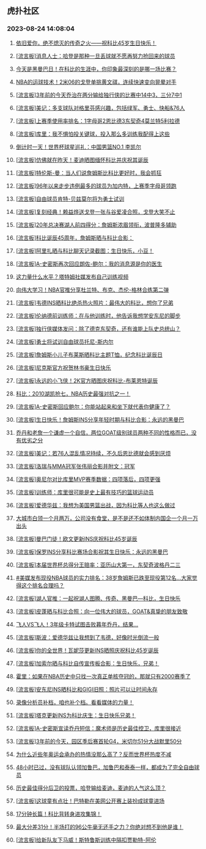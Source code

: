 ## 虎扑社区 
### 2023-08-24 14:08:04

1. [依旧爱你，绝不熄灭的传奇之火——祝科比45岁生日快乐️！](https://bbs.hupu.com/61806146.html)

2. [[流言板]消息人士：哈登是那种一旦丢球就不愿再努力抢回来的球员](https://bbs.hupu.com/61806413.html)

3. [今天是黑曼巴日！在科比的生涯中，你印象最深刻的是哪一场比赛？](https://bbs.hupu.com/61805838.html)

4. [NBA的运球技术！2米06的戈登单挑黄文祺，连续快速变向晃晕对手](https://bbs.hupu.com/61804638.html)

5. [[流言板]3年前的今天乔治在两分输给独行侠的比赛中14中3，三分7中1](https://bbs.hupu.com/61805929.html)

6. [[流言板]美记：多支球队对格里芬感兴趣，包括绿军、勇士、快船&76人](https://bbs.hupu.com/61804711.html)

7. [[流言板]上赛季使用率排名：1字母哥2恩比德3东契奇4莫兰特5利拉德](https://bbs.hupu.com/61804040.html)

8. [[流言板]库里：我不惧怕投关键球，投入那么多训练我配得上这些](https://bbs.hupu.com/61806815.html)

9. [倒计时一天！世界杯球星巡礼：中国男篮NO.1 李凯尔](https://bbs.hupu.com/61804412.html)

10. [[流言板]仿佛就在昨天！麦迪晒图缅怀科比并庆祝其诞辰](https://bbs.hupu.com/61803669.html)

11. [[流言板]特伦斯-曼：当人们说詹姆斯比科比更好时，我会抓狂](https://bbs.hupu.com/61803844.html)

12. [[流言板]96年以来走步违例最多的球员为加内特，上赛季字母哥领跑](https://bbs.hupu.com/61803529.html)

13. [[流言板]自由球员肯特-贝兹莫尔将为勇士试训](https://bbs.hupu.com/61805822.html)

14. [[流言板]复刻经典！赖益烨送戈登一张与谷爱凌合照，戈登大笑不止](https://bbs.hupu.com/61804746.html)

15. [[流言板]20年总决赛湖人前四得分：詹姆斯浓眉领衔，波普隆多辅助](https://bbs.hupu.com/61805079.html)

16. [[流言板]科比诞辰45周年，詹姆斯晒与科比合影：️](https://bbs.hupu.com/61803348.html)

17. [[流言板]阿里扎晒与科比聊天记录截图：生日快乐，小豆！](https://bbs.hupu.com/61803416.html)

18. [[流言板]A-史密斯再次回应朗佐-鲍尔：我的消息源是你的医生](https://bbs.hupu.com/61806647.html)

19. [这力量什么水平？塔特姆社媒发布自己训练视频](https://bbs.hupu.com/61805685.html)

20. [向伟大学习！NBA官推分享杜兰特、布克、杰伦-格林合练第二弹](https://bbs.hupu.com/61803364.html)

21. [[流言板]韦德INS晒科比绝杀热火照片：最伟大的科比，想你了兄弟](https://bbs.hupu.com/61803319.html)

22. [[流言板]伦纳德前训练师：在与他训练时，他告诉我想学安东尼的脚步](https://bbs.hupu.com/61806417.html)

23. [[流言板]独行侠媒体发问：除了德克东契奇，还有谁能上队史总统山？](https://bbs.hupu.com/61806304.html)

24. [[流言板]勇士将试训自由球员托尼-斯内尔](https://bbs.hupu.com/61805922.html)

25. [[流言板]詹姆斯小儿子布莱斯晒科比主题T恤，纪念科比诞辰日](https://bbs.hupu.com/61806920.html)

26. [[流言板]尼克斯官方祝贺林书豪生日快乐](https://bbs.hupu.com/61803962.html)

27. [[流言板]永远的小飞侠！2K官方晒图庆祝科比-布莱恩特诞辰](https://bbs.hupu.com/61803649.html)

28. [科比：2010湖凯抢七，NBA历史最强对抗之一！](https://bbs.hupu.com/61806189.html)

29. [[流言板]A-史密斯回应鲍尔：你能站起来和坐下就代表你健康了？](https://bbs.hupu.com/61803744.html)

30. [[流言板]生日快乐！詹姆斯INS分享年轻时期与科比合影：永远的黑曼巴](https://bbs.hupu.com/61803314.html)

31. [乔丹和老詹一个谦虚一个自信，两位GOAT级别球员两种不同的性格而已，没有优劣之分](https://bbs.hupu.com/61807034.html)

32. [[流言板]美记：若76人混乱情况持续，不久后恩比德就会感到厌烦](https://bbs.hupu.com/61806006.html)

33. [[流言板]洛瑞与MMA冠军张伟丽合影并附文：冠军](https://bbs.hupu.com/61803761.html)

34. [[流言板]奥尼尔对比库里MVP赛季数据：四项落后，四项更强](https://bbs.hupu.com/61803927.html)

35. [[流言板]训练师：库里很可能是史上最有技巧的篮球运动员](https://bbs.hupu.com/61804194.html)

36. [[流言板]爱德华兹：我想为美国男篮出战，因为科比等人也这么做过](https://bbs.hupu.com/61804268.html)

37. [大城市白领一个月两万，公司没有食堂，是不是还不如体制内国企一个月一万出头](https://bbs.hupu.com/61806564.html)

38. [[流言板]曼巴门徒！欧文更新INS庆祝科比45岁诞辰](https://bbs.hupu.com/61807442.html)

39. [[流言板]保罗INS分享科比赛场合影祝其生日快乐：永远的黑曼巴](https://bbs.hupu.com/61803341.html)

40. [[流言板]本届世界杯总得分王赔率：亚历山大第一，东契奇波格丹二三](https://bbs.hupu.com/61806263.html)

41. [#美媒发布现役NBA球员的实力排名 ​​​：38岁詹姆斯已跌至现役第12名…大家觉得这个排名合理吗？](https://bbs.hupu.com/61805954.html)

42. [[流言板]湖人官推：一起祝湖人图腾、传奇、黑曼巴—科比，生日快乐](https://bbs.hupu.com/61802174.html)

43. [[流言板]皮蓬晒与科比合照：向一位伟大的球员，GOAT&真挚的朋友致敬](https://bbs.hupu.com/61804850.html)

44. [飞人VS飞人！3年级卡特试图击败暮年乔丹，结果...](https://bbs.hupu.com/61806453.html)

45. [[流言板]斯波：爱德华兹让我想到了韦德，好像时光倒流一般](https://bbs.hupu.com/61803916.html)

46. [[流言板]你的全世界！瓦妮莎更新INS晒照庆祝科比45岁诞辰](https://bbs.hupu.com/61807390.html)

47. [[流言板]加索尔晒与科比自传宣传板合影：生日快乐，兄弟！](https://bbs.hupu.com/61803369.html)

48. [霍里：如果在NBA历史中只找一次真正单核夺冠的，那就只有2000赛季了](https://bbs.hupu.com/61805064.html)

49. [[流言板]安东尼INS晒科比和GIGI旧照：照片可以让时间永存](https://bbs.hupu.com/61803330.html)

50. [录像分析员补档，咱也补个档。看看媒体的力量！](https://bbs.hupu.com/61806259.html)

51. [[流言板]塔克更新INS为科比庆生：生日快乐兄弟！](https://bbs.hupu.com/61807504.html)

52. [[流言板]A-史密斯宣读乔丹短信：魔术师是历史最佳控卫，库里很接近](https://bbs.hupu.com/61802376.html)

53. [[流言板]3年前的今天，园区季后赛首轮G4，米切尔51分大战默里50分](https://bbs.hupu.com/61802648.html)

54. [为什么近些年奥运会承办的热情没那么高了？反而世界杯热度不减](https://bbs.hupu.com/61805982.html)

55. [48小时已过，没有球队认领加鲁巴，加鲁巴和泰泰一样，都成为了完全自由球员](https://bbs.hupu.com/61804761.html)

56. [历史最佳得分后卫的投票，哈登输给麦迪，麦迪的人气这么顶？](https://bbs.hupu.com/61805592.html)

57. [[流言板]这球童有点壮！巴特勒在美网公开赛上装扮成球童进场](https://bbs.hupu.com/61805398.html)

58. [17分钟长篇！科比背转身进攻集锦！](https://bbs.hupu.com/61804890.html)

59. [最大分差31分！半场打的96公牛毫无还手之力？你绝对想不到他是谁！](https://bbs.hupu.com/61804864.html)

60. [[流言板]给新队友下马威！斯特鲁斯训练中隔扣贾勒特-阿伦](https://bbs.hupu.com/61805890.html)

